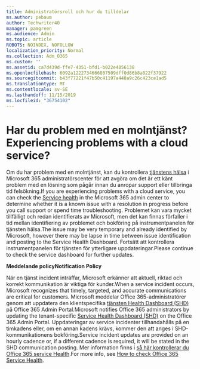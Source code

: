 ```yaml
---
title: Administratörsroll och hur du tilldelar
ms.author: pebaum
author: Techwriter40
manager: pamgreen
ms.audience: Admin
ms.topic: article
ROBOTS: NOINDEX, NOFOLLOW
localization_priority: Normal
ms.collection: Adm_O365
ms.custom: ''
ms.assetid: ca7d439d-ffe7-4351-bfd1-b022e4056138
ms.openlocfilehash: 6092a1222734666807509dff0d86b8a822f37922
ms.sourcegitcommit: b43f77221f47b50c41197a448a9c26c423ce1ad5
ms.translationtype: MT
ms.contentlocale: sv-SE
ms.lasthandoff: 11/15/2019
ms.locfileid: "36754102"
---
```

# <a name="experiencing-problems-with-a-cloud-service"></a><span data-ttu-id="48107-102">Har du problem med en molntjänst?</span><span class="sxs-lookup"><span data-stu-id="48107-102">Experiencing problems with a cloud service?</span></span>

<span data-ttu-id="48107-103">Om du har problem med en molntjänst, kan du kontrollera [tjänstens hälsa](https://admin.microsoft.com/AdminPortal/Home#/servicehealth) i Microsoft 365 administratörscenter för att avgöra om det är ett känt problem med en lösning som pågår innan du anropar support eller tillbringa tid felsökning.</span><span class="sxs-lookup"><span data-stu-id="48107-103">If you are experiencing problems with a cloud service, you can check the [Service health](https://admin.microsoft.com/AdminPortal/Home#/servicehealth) in the Microsoft 365 admin center to determine whether it is a known issue with a resolution in progress before you call support or spend time troubleshooting.</span></span> <span data-ttu-id="48107-104">Problemet kan vara mycket tillfälligt och redan identifierats av Microsoft, men det kan finnas förfaller i tid mellan identifiering av problemet och bokföring på instrumentpanelen för tjänsten hälsa.</span><span class="sxs-lookup"><span data-stu-id="48107-104">The issue may be very temporary and already identified by Microsoft, however there may be lapse in time between issue identification and posting to the Service Health Dashboard.</span></span> <span data-ttu-id="48107-105">Fortsätt att kontrollera instrumentpanelen för tjänsten för ytterligare uppdateringar.</span><span class="sxs-lookup"><span data-stu-id="48107-105">Please continue to check the service dashboard for further updates.</span></span>

<span data-ttu-id="48107-106">**Meddelande policy**</span><span class="sxs-lookup"><span data-stu-id="48107-106">**Notification Policy**</span></span>

<span data-ttu-id="48107-107">När en tjänst incident inträffar, Microsoft erkänner att aktuell, riktad och korrekt kommunikation är viktiga för kunder.</span><span class="sxs-lookup"><span data-stu-id="48107-107">When a service incident occurs, Microsoft recognizes that timely, targeted, and accurate communications are critical for customers.</span></span> <span data-ttu-id="48107-108">Microsoft meddelar Office 365-administratörer genom att uppdatera den klientspecifika [tjänsten Health Dashboard (SHD)](https://admin.microsoft.com/AdminPortal/Home#/servicehealth) på Office 365 Admin Portal.</span><span class="sxs-lookup"><span data-stu-id="48107-108">Microsoft notifies Office 365 administrators by updating the tenant-specific [Service Health Dashboard (SHD)](https://admin.microsoft.com/AdminPortal/Home#/servicehealth) on the Office 365 Admin Portal.</span></span> <span data-ttu-id="48107-109">Uppdateringar av service incidenter tillhandahålls på en timkadens eller, om en annan kadens krävs, kommer den att anges i SHD-kommunikationens bokföring.</span><span class="sxs-lookup"><span data-stu-id="48107-109">Service incident updates are provided on an hourly cadence or, if a different cadence is required, it will be stated in the SHD communication posting.</span></span> <span data-ttu-id="48107-110">Mer information finns i [så här kontrollerar du Office 365 service Health](https://docs.microsoft.com/office365/enterprise/view-service-health).</span><span class="sxs-lookup"><span data-stu-id="48107-110">For more info, see [How to check Office 365 Service Health](https://docs.microsoft.com/office365/enterprise/view-service-health).</span></span>

